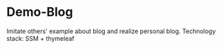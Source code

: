 # Demo-Blog
Imitate others' example about blog and realize personal blog. Technology stack: SSM + thymeleaf
